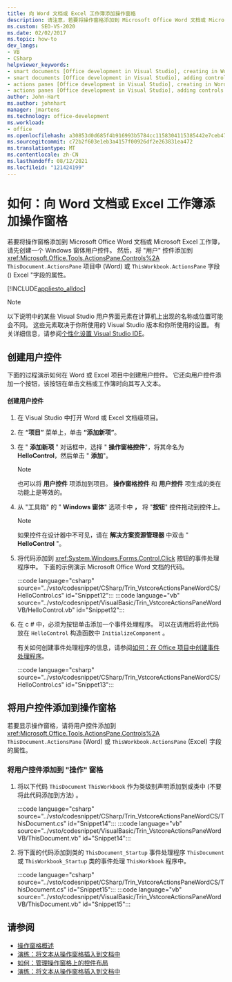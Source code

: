 ```yaml
---
title: 向 Word 文档或 Excel 工作簿添加操作窗格
description: 请注意，若要将操作窗格添加到 Microsoft Office Word 文档或 Microsoft Excel 工作簿，您应该首先创建一个 Windows 窗体用户控件。
ms.custom: SEO-VS-2020
ms.date: 02/02/2017
ms.topic: how-to
dev_langs:
- VB
- CSharp
helpviewer_keywords:
- smart documents [Office development in Visual Studio], creating in Word
- smart documents [Office development in Visual Studio], adding controls
- actions panes [Office development in Visual Studio], creating in Word
- actions panes [Office development in Visual Studio], adding controls
author: John-Hart
ms.author: johnhart
manager: jmartens
ms.technology: office-development
ms.workload:
- office
ms.openlocfilehash: a30853d0d685f4b916993b5784cc1158304115385442e7ceb4709f8c17a4e739
ms.sourcegitcommit: c72b2f603e1eb3a4157f00926df2e263831ea472
ms.translationtype: MT
ms.contentlocale: zh-CN
ms.lasthandoff: 08/12/2021
ms.locfileid: "121424199"
---
```

# <a name="how-to-add-an-actions-pane-to-word-documents-or-excel-workbooks"></a>如何：向 Word 文档或 Excel 工作簿添加操作窗格
  若要将操作窗格添加到 Microsoft Office Word 文档或 Microsoft Excel 工作簿，请先创建一个 Windows 窗体用户控件。 然后，将 "用户" 控件添加到 <xref:Microsoft.Office.Tools.ActionsPane.Controls%2A> `ThisDocument.ActionsPane` 项目中 (Word) 或 `ThisWorkbook.ActionsPane` 字段 () Excel "字段的属性。

 [!INCLUDE[appliesto_alldoc](../vsto/includes/appliesto-alldoc-md.md)]

> [!NOTE]
> 以下说明中的某些 Visual Studio 用户界面元素在计算机上出现的名称或位置可能会不同。 这些元素取决于你所使用的 Visual Studio 版本和你所使用的设置。 有关详细信息，请参阅[个性化设置 Visual Studio IDE](../ide/personalizing-the-visual-studio-ide.md)。

## <a name="creating-the-user-control"></a>创建用户控件
 下面的过程演示如何在 Word 或 Excel 项目中创建用户控件。 它还向用户控件添加一个按钮，该按钮在单击文档或工作簿时向其写入文本。

#### <a name="to-create-the-user-control"></a>创建用户控件

1. 在 Visual Studio 中打开 Word 或 Excel 文档级项目。

2. 在 **“项目”** 菜单上，单击 **“添加新项”**。

3. 在 " **添加新项** " 对话框中，选择 " **操作窗格控件**"，将其命名为 **HelloControl**，然后单击 " **添加**"。

    > [!NOTE]
    > 也可以将 **用户控件** 项添加到项目。 **操作窗格控件** 和 **用户控件** 项生成的类在功能上是等效的。

4. 从 "工具箱" 的 " **Windows 窗体**" 选项卡中 **，** 将 "**按钮**" 控件拖动到控件上。

    > [!NOTE]
    > 如果控件在设计器中不可见，请在 **解决方案资源管理器** 中双击 " **HelloControl** "。

5. 将代码添加到 <xref:System.Windows.Forms.Control.Click> 按钮的事件处理程序中。 下面的示例演示 Microsoft Office Word 文档的代码。

     :::code language="csharp" source="../vsto/codesnippet/CSharp/Trin_VstcoreActionsPaneWordCS/HelloControl.cs" id="Snippet12":::
     :::code language="vb" source="../vsto/codesnippet/VisualBasic/Trin_VstcoreActionsPaneWordVB/HelloControl.vb" id="Snippet12":::

6. 在 c # 中，必须为按钮单击添加一个事件处理程序。 可以在调用后将此代码放在 `HelloControl` 构造函数中 `InitializeComponent` 。

     有关如何创建事件处理程序的信息，请参阅[如何：在 Office 项目中创建事件处理程序](../vsto/how-to-create-event-handlers-in-office-projects.md)。

     :::code language="csharp" source="../vsto/codesnippet/CSharp/Trin_VstcoreActionsPaneWordCS/HelloControl.cs" id="Snippet13":::

## <a name="add-the-user-control-to-the-actions-pane"></a>将用户控件添加到操作窗格
 若要显示操作窗格，请将用户控件添加到 <xref:Microsoft.Office.Tools.ActionsPane.Controls%2A> `ThisDocument.ActionsPane` (Word) 或 `ThisWorkbook.ActionsPane` (Excel) 字段的属性。

### <a name="to-add-the-user-control-to-the-actions-pane"></a>将用户控件添加到 "操作" 窗格

1. 将以下代码 `ThisDocument` `ThisWorkbook` 作为类级别声明添加到或类中 (不要将此代码添加到方法) 。

     :::code language="csharp" source="../vsto/codesnippet/CSharp/Trin_VstcoreActionsPaneWordCS/ThisDocument.cs" id="Snippet14":::
     :::code language="vb" source="../vsto/codesnippet/VisualBasic/Trin_VstcoreActionsPaneWordVB/ThisDocument.vb" id="Snippet14":::

2. 将下面的代码添加到类的 `ThisDocument_Startup` 事件处理程序 `ThisDocument` 或 `ThisWorkbook_Startup` 类的事件处理 `ThisWorkbook` 程序中。

     :::code language="csharp" source="../vsto/codesnippet/CSharp/Trin_VstcoreActionsPaneWordCS/ThisDocument.cs" id="Snippet15":::
     :::code language="vb" source="../vsto/codesnippet/VisualBasic/Trin_VstcoreActionsPaneWordVB/ThisDocument.vb" id="Snippet15":::

## <a name="see-also"></a>请参阅
- [操作窗格概述](../vsto/actions-pane-overview.md)
- [演练：将文本从操作窗格插入到文档中](../vsto/walkthrough-inserting-text-into-a-document-from-an-actions-pane.md)
- [如何：管理操作窗格上的控件布局](../vsto/how-to-manage-control-layout-on-actions-panes.md)
- [演练：将文本从操作窗格插入到文档中](../vsto/walkthrough-inserting-text-into-a-document-from-an-actions-pane.md)
